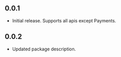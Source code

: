 ## 0.0.1

* Initial release. Supports all apis except Payments.

## 0.0.2

* Updated package description. 
